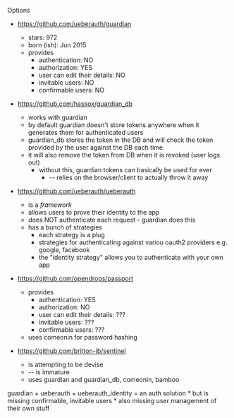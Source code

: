 

Options

* https://github.com/ueberauth/guardian
    * stars: 972
    * born (ish): Jun 2015
    * provides
        * authentication: NO
        * authorization: YES
        * user can edit their details: NO
        * invitable users: NO
        * confirmable users: NO
* https://github.com/hassox/guardian_db
    * works with guardian
    * by default guardian doesn't store tokens anywhere when it generates them for authenticated users
    * guardian_db stores the token in the DB and will check the token provided by the user against the DB each time.
    * it will also remove the token from DB when it is revoked (user logs out)
        * without this, guardian tokens can basically be used for ever
            * -- relies on the browser/client to actually throw it away
* https://github.com/ueberauth/ueberauth
    * is a _framework_
    * allows users to prove their identity to the app
    * does NOT authenticate each request - guardian does this
    * has a bunch of strategies
        * each strategy is a plug
        * strategies for authenticating against variou oauth2 providers e.g. google, facebook
        * the "identity strategy" allows you to authenticate with your own app
* https://github.com/opendrops/passport
    * provides
        * authentication: YES
        * authorization: NO
        * user can edit their details: ???
        * invitable users: ???
        * confirmable users: ???
    * uses comeonin for password hashing

* https://github.com/britton-jb/sentinel
    * is attempting to be devise
    * -- is immature
    * uses guardian and guardian_db, comeonin, bamboo

guardian + ueberauth + ueberauth_identity = an auth solution
    * but is missing confirmable, invitable users
    * also missing user management of their own stuff
